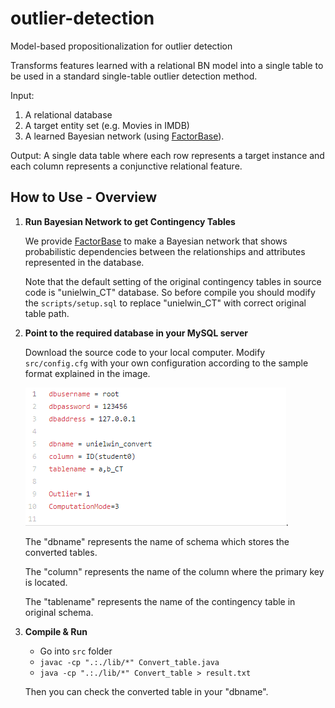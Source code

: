 # outlier-detection
Model-based propositionalization for outlier detection

Transforms features learned with a relational BN model into a single table to be used in a standard single-table outlier detection method.

Input: 

1. A relational database
2. A target entity set (e.g. Movies in IMDB)
3. A learned Bayesian network (using [FactorBase](https://github.com/sfu-cl-lab/FactorBase)).

Output: A single data table where each row represents a target instance and each column represents a conjunctive relational feature.


## How to Use - Overview

1. **Run Bayesian Network to get Contingency Tables**

     We provide [FactorBase](https://github.com/sfu-cl-lab/FactorBase) to make a Bayesian network that shows probabilistic dependencies between the relationships and attributes represented in the database. 
     
     Note that the default setting of the original contingency tables in source code is "unielwin_CT" database. So before compile you should modify the `scripts/setup.sql` to replace "unielwin_CT" with correct original table path.
        
        
2. **Point to the required database in your MySQL server**  

      Download the source code to your local computer.
      Modify `src/config.cfg` with your own configuration according to the sample format explained in the image.
      
      ![Sample Configuration](/FlatTable/src/images/configuration.png).
      
      The "dbname" represents the name of schema which stores the converted tables.
      
      The "column" represents the name of the column where the primary key is located.
      
      The "tablename" represents the name of the contingency table in original schema.
        
3. **Compile & Run** 

      + Go into `src` folder 
      + `javac -cp ".:./lib/*" Convert_table.java `  
      + `java -cp ".:./lib/*" Convert_table > result.txt `  
      
      Then you can check the converted table in your "dbname".

